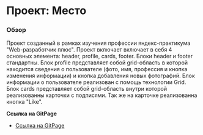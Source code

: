 # Проект: Место

### Обзор

Проект созданный в рамках изучения профессии яндекс-практикума "Web-разработчик плюс". Проект включает включает в себя 4 основных элемента: header, profile, cards, footer. Блоки header и footer стандартны.
Блок profile представляет собой grid-область в которой находится сведения о пользователе (фото, имя, профессия и кнопка изменения информации) и кнопка добавления новых фотографий. Блок информации о пользователе реализован с помощь технологии Grid.
Блок cards представляет собой grid-область внутри которой реализованны карточки с подписями. Так же на карточке реализованна кнопка "Like".

**Ссылка на GitPage**

* [Ссылка на GitPage](https://www.figma.com/file/2cn9N9jSkmxD84oJik7xL7/JavaScript.-Sprint-4?node-id=0%3A1)


